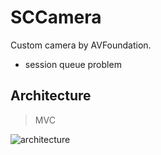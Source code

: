 # SCCamera
Custom camera by AVFoundation.

- session queue problem

## Architecture
> MVC

![architecture](https://raw.githubusercontent.com/SeacenLiu/SCCamera/master/architecture.png)
